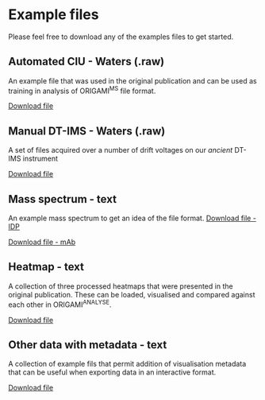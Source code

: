# Example files

Please feel free to download any of the examples files to get started.

## Automated CIU - Waters (.raw)

An example file that was used in the original publication and can be used as training in analysis of ORIGAMI<sup>MS</sup> file format.

[Download file](example-files/ORIGAMI_ConA_z20.raw.zip)

## Manual DT-IMS - Waters (.raw)

A set of files acquired over a number of drift voltages on our *ancient* DT-IMS instrument

[Download file](example-files/dt-ims.zip)

## Mass spectrum - text

An example mass spectrum to get an idea of the file format.
[Download file - IDP](example-files/MS_p27-FL-K31.csv)

[Download file - mAb](example-files/MS_nist_intact.csv)

## Heatmap - text

A collection of three processed heatmaps that were presented in the original publication. These can be loaded, visualised and compared against each other in ORIGAMI<sup>ANALYSE</sup>.

[Download file](example-files/heatmaps.zip)

## Other data with metadata - text

A collection of example fils that permit addition of visualisation metadata that can be useful when exporting data in an interactive format.

[Download file](example-files/other_data.zip)
